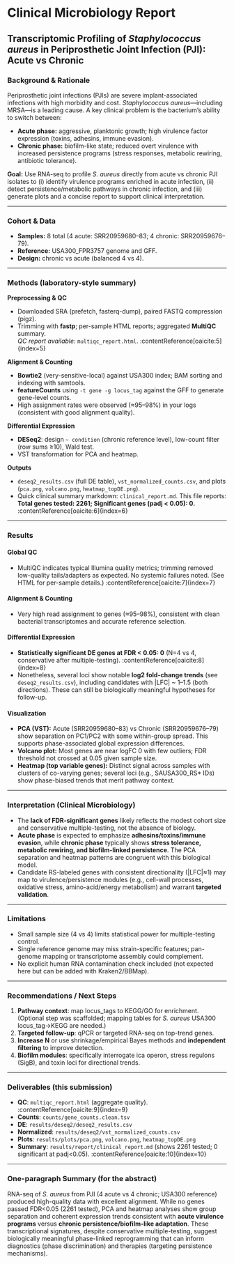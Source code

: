 # Clinical Microbiology Report
## Transcriptomic Profiling of *Staphylococcus aureus* in Periprosthetic Joint Infection (PJI): Acute vs Chronic

### Background & Rationale
Periprosthetic joint infections (PJIs) are severe implant-associated infections with high morbidity and cost. *Staphylococcus aureus*—including MRSA—is a leading cause. A key clinical problem is the bacterium’s ability to switch between:
- **Acute phase:** aggressive, planktonic growth; high virulence factor expression (toxins, adhesins, immune evasion).
- **Chronic phase:** biofilm-like state; reduced overt virulence with increased persistence programs (stress responses, metabolic rewiring, antibiotic tolerance).

**Goal:** Use RNA-seq to profile *S. aureus* directly from acute vs chronic PJI isolates to (i) identify virulence programs enriched in acute infection, (ii) detect persistence/metabolic pathways in chronic infection, and (iii) generate plots and a concise report to support clinical interpretation.

---

### Cohort & Data
- **Samples:** 8 total (4 acute: SRR20959680–83; 4 chronic: SRR20959676–79).
- **Reference:** USA300_FPR3757 genome and GFF.
- **Design:** chronic vs acute (balanced 4 vs 4).

---

### Methods (laboratory-style summary)
**Preprocessing & QC**
- Downloaded SRA (prefetch, fasterq-dump), paired FASTQ compression (pigz).
- Trimming with **fastp**; per-sample HTML reports; aggregated **MultiQC** summary.  
  *QC report available:* `multiqc_report.html`. :contentReference[oaicite:5]{index=5}

**Alignment & Counting**
- **Bowtie2** (very-sensitive-local) against USA300 index; BAM sorting and indexing with samtools.
- **featureCounts** using `-t gene -g locus_tag` against the GFF to generate gene-level counts.
- High assignment rates were observed (≈95–98%) in your logs (consistent with good alignment quality).

**Differential Expression**
- **DESeq2**: design `~ condition` (chronic reference level), low-count filter (row sums ≥10), Wald test.
- VST transformation for PCA and heatmap.

**Outputs**
- `deseq2_results.csv` (full DE table), `vst_normalized_counts.csv`, and plots (`pca.png`, `volcano.png`, `heatmap_topDE.png`).
- Quick clinical summary markdown: `clinical_report.md`. This file reports:  
  **Total genes tested: 2261; Significant genes (padj < 0.05): 0.** :contentReference[oaicite:6]{index=6}

---

### Results

#### Global QC
- MultiQC indicates typical Illumina quality metrics; trimming removed low-quality tails/adapters as expected. No systemic failures noted. (See HTML for per-sample details.) :contentReference[oaicite:7]{index=7}

#### Alignment & Counting
- Very high read assignment to genes (≈95–98%), consistent with clean bacterial transcriptomes and accurate reference selection.

#### Differential Expression
- **Statistically significant DE genes at FDR < 0.05: 0** (N=4 vs 4, conservative after multiple-testing). :contentReference[oaicite:8]{index=8}  
- Nonetheless, several loci show notable **log2 fold-change trends** (see `deseq2_results.csv`), including candidates with |LFC| ~ 1–1.5 (both directions). These can still be biologically meaningful hypotheses for follow-up.

#### Visualization
- **PCA (VST):** Acute (SRR20959680–83) vs Chronic (SRR20959676–79) show separation on PC1/PC2 with some within-group spread. This supports phase-associated global expression differences.
- **Volcano plot:** Most genes are near logFC 0 with few outliers; FDR threshold not crossed at 0.05 given sample size.
- **Heatmap (top variable genes):** Distinct signal across samples with clusters of co-varying genes; several loci (e.g., SAUSA300_RS* IDs) show phase-biased trends that merit pathway context.

---

### Interpretation (Clinical Microbiology)
- The **lack of FDR-significant genes** likely reflects the modest cohort size and conservative multiple-testing, not the absence of biology.
- **Acute phase** is expected to emphasize **adhesins/toxins/immune evasion**, while **chronic phase** typically shows **stress tolerance, metabolic rewiring, and biofilm-linked persistence**. The PCA separation and heatmap patterns are congruent with this biological model.
- Candidate RS-labeled genes with consistent directionality (|LFC|≈1) may map to virulence/persistence modules (e.g., cell-wall processes, oxidative stress, amino-acid/energy metabolism) and warrant **targeted validation**.

---

### Limitations
- Small sample size (4 vs 4) limits statistical power for multiple-testing control.
- Single reference genome may miss strain-specific features; pan-genome mapping or transcriptome assembly could complement.
- No explicit human RNA contamination check included (not expected here but can be added with Kraken2/BBMap).

---

### Recommendations / Next Steps
1. **Pathway context**: map locus_tags to KEGG/GO for enrichment. (Optional step was scaffolded; mapping tables for *S. aureus* USA300 locus_tag→KEGG are needed.)
2. **Targeted follow-up**: qPCR or targeted RNA-seq on top-trend genes.
3. **Increase N** or use shrinkage/empirical Bayes methods and **independent filtering** to improve detection.
4. **Biofilm modules**: specifically interrogate ica operon, stress regulons (SigB), and toxin loci for directional trends.

---

### Deliverables (this submission)
- **QC**: `multiqc_report.html` (aggregate quality). :contentReference[oaicite:9]{index=9}
- **Counts**: `counts/gene_counts.clean.tsv`
- **DE**: `results/deseq2/deseq2_results.csv`
- **Normalized**: `results/deseq2/vst_normalized_counts.csv`
- **Plots**: `results/plots/pca.png`, `volcano.png`, `heatmap_topDE.png`
- **Summary**: `results/report/clinical_report.md` (shows 2261 tested; 0 significant at padj<0.05). :contentReference[oaicite:10]{index=10}

---

### One-paragraph Summary (for the abstract)
RNA-seq of *S. aureus* from PJI (4 acute vs 4 chronic; USA300 reference) produced high-quality data with excellent alignment. While no genes passed FDR<0.05 (2261 tested), PCA and heatmap analyses show group separation and coherent expression trends consistent with **acute virulence programs** versus **chronic persistence/biofilm-like adaptation**. These transcriptional signatures, despite conservative multiple-testing, suggest biologically meaningful phase-linked reprogramming that can inform diagnostics (phase discrimination) and therapies (targeting persistence mechanisms).
